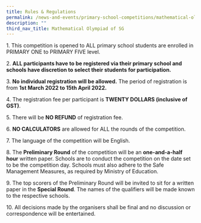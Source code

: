 ```yaml
---
title: Rules & Regulations
permalink: /news-and-events/primary-school-competitions/mathematical-olympiad-of-sg/rules-and-regulations/
description: ""
third_nav_title: Mathematical Olympiad of SG
---
```

1\.  This competition is opened to ALL primary school students are enrolled in PRIMARY ONE to PRIMARY FIVE level.  

2\.  **ALL participants have to be registered via their primary school and schools have discretion to select their students for participation.**

3\.  **No individual registration will be allowed.** The period of registration is from **1st March 2022 to 15th April 2022.** 

4\.  The registration fee per participant is **TWENTY DOLLARS (inclusive of GST)**.  
      
5\.  There will be **NO REFUND** of registration fee.  
    
6\.  **NO CALCULATORS** are allowed for ALL the rounds of the competition.  
      
7\.  The language of the competition will be English.  
    
8\.  The **Preliminary Round** of the competition will be an **one-and-a-half hour** written paper. Schools are to conduct the competition on the date set to be the competition day. Schools must also adhere to the Safe Management Measures, as required by Ministry of Education.  
    
9\.  The top scorers of the Preliminary Round will be invited to sit for a written paper in the **Special Round**. The names of the qualifiers will be made known to the respective schools.  
      
10\.  All decisions made by the organisers shall be final and no discussion or correspondence will be entertained.